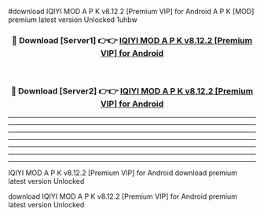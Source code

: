 #download IQIYI MOD A P K v8.12.2 [Premium VIP] for Android A P K [MOD] premium latest version Unlocked 1uhbw 



<div align="center">
<h3>🔴 Download [Server1] 👉👉 <a href="https://apkdownload1.web.app/">IQIYI MOD A P K v8.12.2 [Premium VIP] for Android</a></h3><br>

<h3>🔴 Download [Server2] 👉👉 <a href="https://apkdownload1.web.app/">IQIYI MOD A P K v8.12.2 [Premium VIP] for Android</a></h3>
</div>





----------------------------------------------------------

----------------------------------------------------------

----------------------------------------------------------

----------------------------------------------------------

----------------------------------------------------------

----------------------------------------------------------

----------------------------------------------------------

IQIYI MOD A P K v8.12.2 [Premium VIP] for Android download premium latest version Unlocked

download IQIYI MOD A P K v8.12.2 [Premium VIP] for Android premium latest version Unlocked
